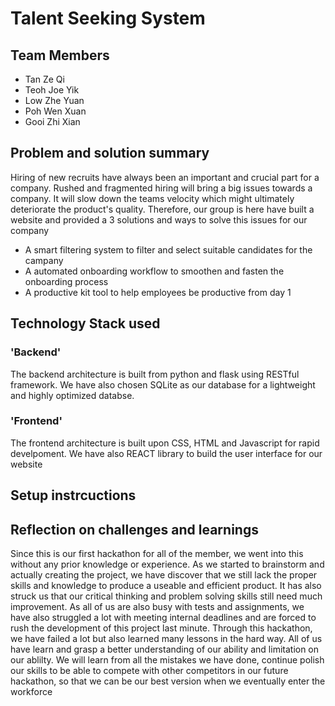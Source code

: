 # Talent Seeking System

## Team Members
- Tan Ze Qi
- Teoh Joe Yik
- Low Zhe Yuan
- Poh Wen Xuan
- Gooi Zhi Xian

## Problem and solution summary
Hiring of new recruits have always been an important and crucial part for a company. Rushed and fragmented hiring will bring a big issues towards a company. It will slow down the teams velocity which might ultimately deteriorate the product's quality. Therefore, our group is here have built a website and provided a 3 solutions and ways to solve this issues for our company
- A smart filtering system to filter and select suitable candidates for the campany
- A automated onboarding workflow to smoothen and fasten the onboarding process
- A productive kit tool to help employees be productive from day 1

## Technology Stack used
### 'Backend'
The backend architecture is built from python and flask using RESTful framework. We have also chosen SQLite as our database for a lightweight and highly optimized databse.

### 'Frontend'
The frontend architecture is built upon CSS, HTML and Javascript for rapid develpoment. We have also REACT library to build the user interface for our website

## Setup instrcuctions


## Reflection on challenges and learnings
Since this is our first hackathon for all of the member, we went into this without any prior knowledge or experience. As we started to brainstorm and actually creating the project, we have discover that we still lack the proper skills and knowledge to produce a useable and efficient product. It has also struck us that our critical thinking and problem solving skills still need much improvement. As all of us are also busy with tests and assignments, we have also struggled a lot with meeting internal deadlines and are forced to rush the development of this project last minute. Through this hackathon, we have failed a lot but also learned many lessons in the hard way. All of us have learn and grasp a better understanding of our ability and limitation on our ablilty. We will learn from all the mistakes we have done, continue polish our skills to be able to compete with other competitors in our future hackathon, so that we can be our best version when we eventually enter the workforce  

